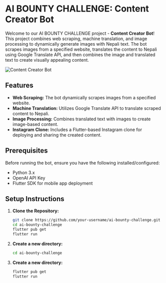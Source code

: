 # AI BOUNTY CHALLENGE: Content Creator Bot

Welcome to our AI BOUNTY CHALLENGE project - **Content Creator Bot**! This project combines web scraping, machine translation, and image processing to dynamically generate images with Nepali text. The bot scrapes images from a specified website, translates the content to Nepali using Google Translate API, and then combines the image and translated text to create visually appealing content.

![Content Creator Bot](URL_TO_YOUR_IMAGE)

## Features

- **Web Scraping:** The bot dynamically scrapes images from a specified website.
- **Machine Translation:** Utilizes Google Translate API to translate scraped content to Nepali.
- **Image Processing:** Combines translated text with images to create image-based content.
- **Instagram Clone:** Includes a Flutter-based Instagram clone for deploying and sharing the created content.

## Prerequisites

Before running the bot, ensure you have the following installed/configured:

- Python 3.x
- OpenAI API Key
- Flutter SDK for mobile app deployment

## Setup Instructions

1. **Clone the Repository:**
   ```bash
   git clone https://github.com/your-username/ai-bounty-challenge.git
   cd ai-bounty-challenge
   flutter pub get
   flutter run

2. **Create a new directory:**
   ```bash
   cd ai-bounty-challenge

2. **Create a new directory:**
   ```bash
   flutter pub get
   flutter run

   

   
